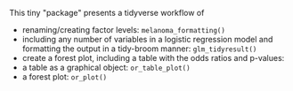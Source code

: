 
<!-- README.md is generated from README.Rmd. Please edit that file -->
This tiny "package" presents a tidyverse workflow of

-   renaming/creating factor levels: `melanoma_formatting()`
-   including any number of variables in a logistic regression model and formatting the output in a tidy-broom manner: `glm_tidyresult()`
-   create a forest plot, including a table with the odds ratios and p-values:
-   a table as a graphical object: `or_table_plot()`
-   a forest plot: `or_plot()`
